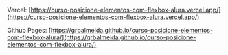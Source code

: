 Vercel: [https://curso-posicione-elementos-com-flexbox-alura.vercel.app/](https://curso-posicione-elementos-com-flexbox-alura.vercel.app/)

Github Pages: [https://grbalmeida.github.io/curso-posicione-elementos-com-flexbox-alura/](https://grbalmeida.github.io/curso-posicione-elementos-com-flexbox-alura/)
